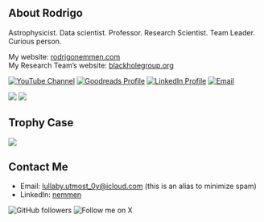 ## About Rodrigo

Astrophysicist. Data scientist. Professor. Research Scientist. Team Leader. Curious person.

My website: [rodrigonemmen.com](https://rodrigonemmen.com) \
My Research Team’s website: [blackholegroup.org](https://blackholegroup.org)

[![YouTube Channel](https://img.shields.io/badge/YouTube-FF0000?style=flat-square&logo=youtube&logoColor=white)](http://www.youtube.com/@RodrigoNemmendaSilva)
[![Goodreads Profile](https://img.shields.io/badge/Goodreads-372213?style=flat-square&logo=goodreads&logoColor=white)](https://www.goodreads.com/user/show/23648829-rodrigo-nemmen)
[![LinkedIn Profile](https://img.shields.io/badge/LinkedIn-0A66C2?style=flat-square&logo=linkedin&logoColor=white)](https://www.linkedin.com/in/nemmen)
[![Email](https://img.shields.io/badge/Email-D14836?style=flat-square&logo=gmail&logoColor=white)](mailto:lullaby.utmost_0y@icloud.com)

![](https://github-readme-stats.vercel.app/api?username=rsnemmen&show_icons=true&theme=radical)
![](https://github-readme-stats.vercel.app/api/top-langs/?username=rsnemmen&layout=compact&theme=radical)

## Trophy Case

![](https://github-profile-trophy.vercel.app/?username=rsnemmen&theme=radical)

## Contact Me

- Email: [lullaby.utmost_0y@icloud.com](mailto:lullaby.utmost_0y@icloud.com) (this is an alias to minimize spam)
- LinkedIn: [nemmen](https://linkedin.com/in/nemmen)


![GitHub followers](https://img.shields.io/github/followers/rsnemmen?style=social)
![Follow me on X](https://img.shields.io/twitter/follow/nemmen?style=social)
